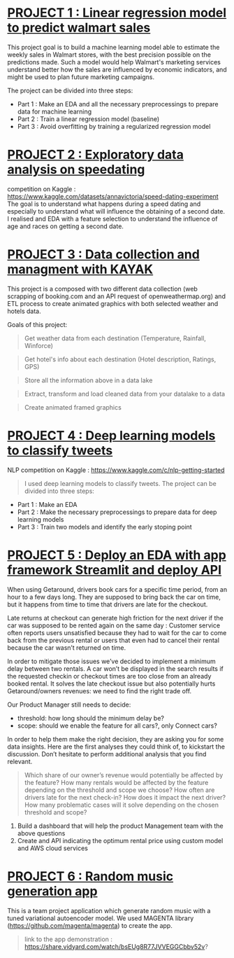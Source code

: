 # [PROJECT 1 : Linear regression model to predict walmart sales](https://github.com/KevinGfox/Certification/tree/main/bloc3)
This project goal is to build a machine learning model able to estimate the weekly sales in Walmart stores, with the best precision possible on the predictions made. Such a model would help Walmart's marketing services understand better how the sales are influenced by economic indicators, and might be used to plan future marketing campaigns.

The project can be divided into three steps:

- Part 1 : Make an EDA and all the necessary preprocessings to prepare data for machine learning 
- Part 2 : Train a linear regression model (baseline) 
- Part 3 : Avoid overfitting by training a regularized regression model

# [PROJECT 2 : Exploratory data analysis on speedating](https://github.com/KevinGfox/Certification/tree/main/bloc2)
competition on Kaggle : https://www.kaggle.com/datasets/annavictoria/speed-dating-experiment
The goal is to understand what happens during a speed dating and especially to understand what will influence the obtaining of a second date.
I realised and EDA with a feature selection to understand the influence of age and races on getting a second date.

# [PROJECT 3 : Data collection and managment with KAYAK](https://github.com/KevinGfox/Certification/tree/main/bloc1)
This project is a composed with two different data collection (web scrapping of booking.com and an API request of openweathermap.org) and ETL process to create animated graphics with both selected weather and hotels data.


Goals of this project:

> Get weather data from each destination (Temperature, Rainfall, Winforce)

> Get hotel's info about each destination (Hotel description, Ratings, GPS)

> Store all the information above in a data lake

> Extract, transform and load cleaned data from your datalake to a data 

> Create animated framed graphics

# [PROJECT 4 : Deep learning models to classify tweets](https://github.com/KevinGfox/Certification/tree/main/bloc4)
NLP competition on Kaggle : https://www.kaggle.com/c/nlp-getting-started
> I used deep learning models to classify tweets. 
The project can be divided into three steps:

- Part 1 : Make an EDA
- Part 2 : Make the necessary preprocessings to prepare data for deep learning models
- Part 3 : Train two models and identify the early stoping point

# [PROJECT 5 : Deploy an EDA with app framework Streamlit and deploy API](https://github.com/KevinGfox/Certification/tree/main/bloc5)
When using Getaround, drivers book cars for a specific time period, from an hour to a few days long. They are supposed to bring back the car on time, but it happens from time to time that drivers are late for the checkout.

Late returns at checkout can generate high friction for the next driver if the car was supposed to be rented again on the same day : Customer service often reports users unsatisfied because they had to wait for the car to come back from the previous rental or users that even had to cancel their rental because the car wasn’t returned on time.

In order to mitigate those issues we’ve decided to implement a minimum delay between two rentals. A car won’t be displayed in the search results if the requested checkin or checkout times are too close from an already booked rental.
It solves the late checkout issue but also potentially hurts Getaround/owners revenues: we need to find the right trade off.

Our Product Manager still needs to decide:

- threshold: how long should the minimum delay be?
- scope: should we enable the feature for all cars?, only Connect cars?

In order to help them make the right decision, they are asking you for some data insights. Here are the first analyses they could think of, to kickstart the discussion. Don’t hesitate to perform additional analysis that you find relevant.

> Which share of our owner’s revenue would potentially be affected by the feature?
> How many rentals would be affected by the feature depending on the threshold and scope we choose?
> How often are drivers late for the next check-in? How does it impact the next driver?
> How many problematic cases will it solve depending on the chosen threshold and scope?

1) Build a dashboard that will help the product Management team with the above questions
2) Create and API indicating the optimum rental price using custom model and AWS cloud services

# [PROJECT 6 : Random music generation app](https://github.com/KevinGfox/Certification/tree/main/bloc6)
This is a team project application which generate random music with a tuned variational autoencoder model.
We used MAGENTA library (https://github.com/magenta/magenta) to create the app.
> link to the app demonstration : https://share.vidyard.com/watch/bsEUg8R77JVVEGGCbbv52v?




